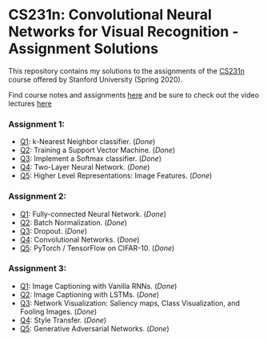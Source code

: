 # CS231n: Convolutional Neural Networks for Visual Recognition - Assignment Solutions


This repository contains my solutions to the assignments of the [CS231n](http://cs231n.stanford.edu/) course offered by Stanford University (Spring 2020).

Find course notes and assignments [here](http://cs231n.github.io) and be sure to check out the video lectures [here](https://www.youtube.com/playlist?list=PLkt2uSq6rBVctENoVBg1TpCC7OQi31AlC)

### Assignment 1:
- [Q1](https://github.com/Abhijeet8901/CS231n/blob/main/assignment1/knn.ipynb): k-Nearest Neighbor classifier. (_Done_)
- [Q2](https://github.com/Abhijeet8901/CS231n/blob/main/assignment1/svm.ipynb): Training a Support Vector Machine. (_Done_)
- [Q3](https://github.com/Abhijeet8901/CS231n/blob/main/assignment1/softmax.ipynb): Implement a Softmax classifier. (_Done_)
- [Q4](https://github.com/Abhijeet8901/CS231n/blob/main/assignment1/two_layer_net.ipynb): Two-Layer Neural Network. (_Done_)
- [Q5](https://github.com/Abhijeet8901/CS231n/blob/main/assignment1/features.ipynb): Higher Level Representations: Image Features. (_Done_)

### Assignment 2:
- [Q1](https://github.com/Abhijeet8901/CS231n/blob/main/assignment2/FullyConnectedNets.ipynb): Fully-connected Neural Network. (_Done_)
- [Q2](https://github.com/Abhijeet8901/CS231n/blob/main/assignment2/BatchNormalization.ipynb): Batch Normalization. (_Done_)
- [Q3](https://github.com/Abhijeet8901/CS231n/blob/main/assignment2/Dropout.ipynb): Dropout. (_Done_)
- [Q4](https://github.com/Abhijeet8901/CS231n/blob/main/assignment2/ConvolutionalNetworks.ipynb): Convolutional Networks. (_Done_)
- [Q5](https://github.com/Abhijeet8901/CS231n/blob/main/assignment2/PyTorch.ipynb): PyTorch / TensorFlow on CIFAR-10. (_Done_)

### Assignment 3:
- [Q1](https://github.com/Abhijeet8901/CS231n/blob/main/assignment3/RNN_Captioning.ipynb): Image Captioning with Vanilla RNNs. (_Done_)
- [Q2](https://github.com/Abhijeet8901/CS231n/blob/main/assignment3/LSTM_Captioning.ipynb): Image Captioning with LSTMs. (_Done_)
- [Q3](https://github.com/Abhijeet8901/CS231n/blob/main/assignment3/NetworkVisualization-PyTorch.ipynb): Network Visualization: Saliency maps, Class Visualization, and Fooling Images. (_Done_)
- [Q4](https://github.com/Abhijeet8901/CS231n/blob/main/assignment3/StyleTransfer-PyTorch.ipynb): Style Transfer. (_Done_)
- [Q5](https://github.com/Abhijeet8901/CS231n/blob/main/assignment3/Generative_Adversarial_Networks_PyTorch.ipynb): Generative Adversarial Networks. (_Done_)
